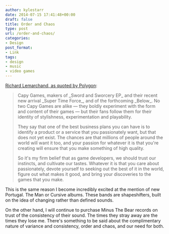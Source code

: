 ```yaml
---
author: kylestarr
date: 2014-07-15 17:41:48+00:00
draft: false
title: Order and Chaos
type: post
url: /order-and-chaos/
categories:
- Design
post_format:
- Link
tags:
- design
- music
- video games
---
```


[Richard Lemarchand, as quoted by Polygon](http://www.polygon.com/2014/7/15/5901083/being-david-bowie-why-game-developers-need-to-be-more-like-ziggy):


<blockquote>Capy Games, makers of _Sword and Sworcery EP_ and their recent new arrival _Super Time Force_, and of the forthcoming _Below_. No two Capy Games are alike — they boldly experiment with the form and content of their games — but their fans follow them for their identity of stylishness, experimentation and playability.

They say that one of the best business plans you can have is to identify a product or a service that you passionately want, but that does not yet exist. The chances are that millions of people around the world will want it too, and your passion for whatever it is that you're creating will ensure that you make something of high quality.

So it's my firm belief that as game developers, we should trust our instincts, and cultivate our tastes. Whatever it is that you care about passionately, devote yourself to seeking out the best of it in the world, figure out what makes it good, and bring your discoveries to the games that you make.</blockquote>


This is the same reason I become incredibly excited at the mention of new Portugal. The Man or Cursive albums. These bands are shapeshifters, built on the idea of changing rather than defined sounds.

On the other hand, I will continue to purchase Minus The Bear records on trust of the consistency of their sound. The times they stray away are the times they lose me. There's something to be said about the complimentary nature of variance and consistency, order and chaos, and our need for both.
